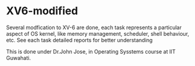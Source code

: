 # XV6-modified
Several modfication to XV-6 are done, each task represents a particular aspect of OS kernel, like memory management, scheduler, shell behaviour, etc. See each task detailed reports for better understanding


This is done under Dr.John Jose, in Operating Sysstems course at IIT Guwahati.
